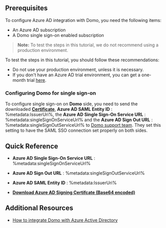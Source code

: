 ## Prerequisites

To configure Azure AD integration with Domo, you need the following items:

- An Azure AD subscription
- A Domo single sign-on enabled subscription

> **Note:**
> To test the steps in this tutorial, we do not recommend using a production environment.

To test the steps in this tutorial, you should follow these recommendations:

- Do not use your production environment, unless it is necessary.
- If you don't have an Azure AD trial environment, you can get a one-month trial [here](https://azure.microsoft.com/pricing/free-trial/).

### Configuring Domo for single sign-on

To configure single sign-on on **Domo** side, you need to send the downloaded **[Certificate](%metadata:certificateDownloadBase64Url%)**, **Azure AD SAML Entity ID** : %metadata:IssuerUri%, the **Azure AD Single Sign-On Service URL** : %metadata:singleSignOnServiceUrl% and the **Azure AD Sign Out URL** : %metadata:singleSignOutServiceUrl% to [Domo support team](mailto:support@domo.com). They set this setting to have the SAML SSO connection set properly on both sides.


## Quick Reference

* **Azure AD Single Sign-On Service URL** : %metadata:singleSignOnServiceUrl%

* **Azure AD Sign Out URL** : %metadata:singleSignOutServiceUrl%

* **Azure AD SAML Entity ID** : %metadata:IssuerUri%

* **[Download Azure AD Signing Certifcate (Base64 encoded)](%metadata:certificateDownloadBase64Url%)**



## Additional Resources

* [How to integrate Domo with Azure Active Directory](https://docs.microsoft.com/azure/active-directory/active-directory-saas-domo-tutorial)
